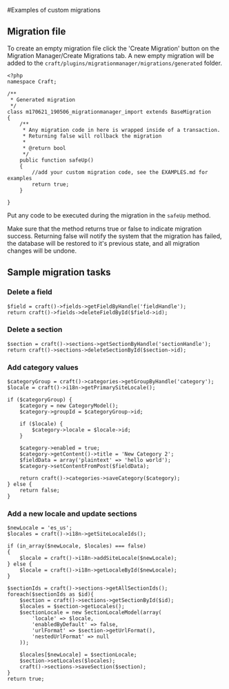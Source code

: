 #Examples of custom migrations

## Migration file
To create an empty migration file click the 'Create Migration' button on the Migration Manager/Create Migrations tab. A new empty migration will be added to the `craft/plugins/migrationmanager/migrations/generated` folder.
```
<?php
namespace Craft;

/**
 * Generated migration
 */
class m170621_190506_migrationmanager_import extends BaseMigration
{
	/**
	 * Any migration code in here is wrapped inside of a transaction.
	 * Returning false will rollback the migration
	 *
	 * @return bool
	 */
	public function safeUp()
	{
	    //add your custom migration code, see the EXAMPLES.md for examples
        return true;
    }

}
```

Put any code to be executed during the migration in the `safeUp` method.

Make sure that the method returns true or false to indicate migration success. Returning false will notify the system that the migration has failed, the database will be restored to it's previous state, and all migration changes will be undone.

## Sample migration tasks

### Delete a field

```
$field = craft()->fields->getFieldByHandle('fieldHandle');
return craft()->fields->deleteFieldById($field->id);
```

### Delete a section
```
$section = craft()->sections->getSectionByHandle('sectionHandle');
return craft()->sections->deleteSectionById($section->id);
```

### Add category values
```
$categoryGroup = craft()->categories->getGroupByHandle('category');
$locale = craft()->i18n->getPrimarySiteLocale();

if ($categoryGroup) {
    $category = new CategoryModel();
    $category->groupId = $categoryGroup->id;

    if ($locale) {
        $category->locale = $locale->id;
    }

    $category->enabled = true;
    $category->getContent()->title = 'New Category 2';
    $fieldData = array('plaintext' => 'hello world');
    $category->setContentFromPost($fieldData);

    return craft()->categories->saveCategory($category);
} else {
    return false;
}
```

### Add a new locale and update sections
```
$newLocale = 'es_us';
$locales = craft()->i18n->getSiteLocaleIds();

if (in_array($newLocale, $locales) === false)
{
    $locale = craft()->i18n->addSiteLocale($newLocale);
} else {
    $locale = craft()->i18n->getLocaleById($newLocale);
}

$sectionIds = craft()->sections->getAllSectionIds();
foreach($sectionIds as $id){
    $section = craft()->sections->getSectionById($id);
    $locales = $section->getLocales();
    $sectionLocale = new SectionLocaleModel(array(
        'locale' => $locale,
        'enabledByDefault' => false,
        'urlFormat' => $section->getUrlFormat(),
        'nestedUrlFormat' => null
    ));

    $locales[$newLocale] = $sectionLocale;
    $section->setLocales($locales);
    craft()->sections->saveSection($section);
}
return true;
```


